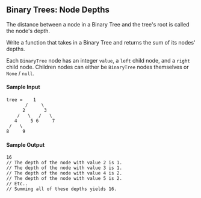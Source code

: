 ## Binary Trees: Node Depths

The distance between a node in a Binary Tree and the tree's root is called the
node's depth.

Write a function that takes in a Binary Tree and returns the sum of its nodes'
depths.

Each `BinaryTree` node has an integer `value`, a
`left` child node, and a `right` child node. Children
nodes can either be `BinaryTree` nodes themselves or
`None` / `null`.

#### Sample Input

```
tree =    1
       /     \
      2       3
    /   \   /   \
   4     5 6     7
 /   \
8     9
```

#### Sample Output

```
16
// The depth of the node with value 2 is 1.
// The depth of the node with value 3 is 1.
// The depth of the node with value 4 is 2.
// The depth of the node with value 5 is 2.
// Etc..
// Summing all of these depths yields 16.
```